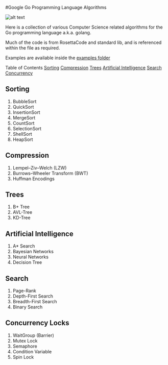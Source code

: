 #Google Go Programming Language Algorithms

![alt text](https://blog.golang.org/gopher/gopher.png "golang Gopher")

Here is a collection of various Computer Science related algorithms for the Go programming language a.k.a. golang.

Much of the code is from RosettaCode and standard lib, and is referenced within the file as required.

Examples are available inside the [examples folder](https://github.com/gophergala/go-algos/tree/master/examples)

Table of Contents
[Sorting](https://github.com/gophergala/go-algos#sorting)
[Compression](https://github.com/gophergala/go-algos#compression)
[Trees](https://github.com/gophergala/go-algos#trees)
[Artificial Intelligence](https://github.com/gophergala/go-algos#artificial-intelligence)
[Search](https://github.com/gophergala/go-algos#search)
[Concurrency](https://github.com/gophergala/go-algos#concurrency)

## Sorting
1. BubbleSort
2. QuickSort
3. InsertionSort
4. MergeSort
5. CountSort
6. SelectionSort
7. ShellSort
8. HeapSort

## Compression
1. Lempel–Ziv–Welch (LZW)
2. Burrows–Wheeler Transform (BWT)
3. Huffman Encodings

## Trees
1. B+ Tree
2. AVL-Tree
3. KD-Tree

## Artificial Intelligence
1. A\* Search
2. Bayesian Networks
3. Neural Networks
4. Decision Tree

## Search
1. Page-Rank
2. Depth-First Search
3. Breadth-First Search
4. Binary Search

## Concurrency Locks
1. WaitGroup (Barrier)
2. Mutex Lock
3. Semaphore
4. Condition Variable
5. Spin Lock
